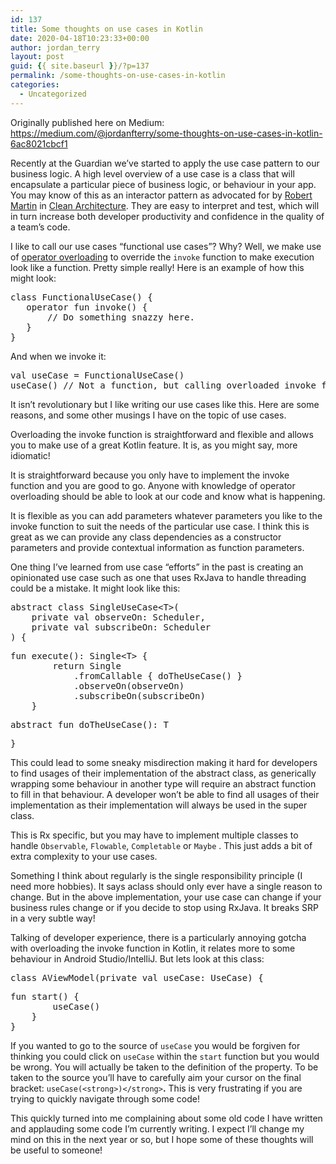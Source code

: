 ```yaml
---
id: 137
title: Some thoughts on use cases in Kotlin
date: 2020-04-18T10:23:33+00:00
author: jordan_terry
layout: post
guid: {{ site.baseurl }}/?p=137
permalink: /some-thoughts-on-use-cases-in-kotlin
categories:
  - Uncategorized
---
```

Originally published here on Medium: <https://medium.com/@jordanfterry/some-thoughts-on-use-cases-in-kotlin-6ac8021cbcf1>

Recently at the Guardian we’ve started to apply the use case pattern to our business logic. A high level overview of a use case is a class that will encapsulate a particular piece of business logic, or behaviour in your app. You may know of this as an interactor pattern as advocated for by <a rel="noreferrer noopener" href="https://blog.cleancoder.com/" target="_blank">Robert Martin</a> in <a rel="noreferrer noopener" href="https://www.amazon.com/Clean-Architecture-Craftsmans-Software-Structure/dp/0134494164" target="_blank">Clean Architecture</a>. They are easy to interpret and test, which will in turn increase both developer productivity and confidence in the quality of a team’s code.

I like to call our use cases “functional use cases”? Why? Well, we make use of <a rel="noreferrer noopener" href="https://kotlinlang.org/docs/reference/operator-overloading.html" target="_blank">operator overloading</a> to override the `invoke` function to make execution look like a function. Pretty simple really! Here is an example of how this might look:

<pre class="wp-block-preformatted">class FunctionalUseCase() {
   operator fun invoke() {
       // Do something snazzy here.
   }
}</pre>

And when we invoke it:

<pre class="wp-block-preformatted">val useCase = FunctionalUseCase()<br />useCase() // Not a function, but calling overloaded invoke function</pre>

It isn’t revolutionary but I like writing our use cases like this. Here are some reasons, and some other musings I have on the topic of use cases.

Overloading the invoke function is straightforward and flexible and allows you to make use of a great Kotlin feature. It is, as you might say, more idiomatic!

It is straightforward because you only have to implement the invoke function and you are good to go. Anyone with knowledge of operator overloading should be able to look at our code and know what is happening.

It is flexible as you can add parameters whatever parameters you like to the invoke function to suit the needs of the particular use case. I think this is great as we can provide any class dependencies as a constructor parameters and provide contextual information as function parameters.

One thing I’ve learned from use case “efforts” in the past is creating an opinionated use case such as one that uses RxJava to handle threading could be a mistake. It might look like this:

<pre class="wp-block-preformatted">abstract class SingleUseCase&lt;T&gt;(<br />    private val observeOn: Scheduler, <br />    private val subscribeOn: Scheduler<br />) {</pre>

<pre class="wp-block-preformatted">fun execute(): Single&lt;T&gt; {<br />        return Single<br />            .fromCallable { doTheUseCase() }<br />            .observeOn(observeOn)<br />            .subscribeOn(subscribeOn)<br />    }</pre>

<pre class="wp-block-preformatted">abstract fun doTheUseCase(): T</pre>

<pre class="wp-block-preformatted">}
</pre>

This could lead to some sneaky misdirection making it hard for developers to find usages of their implementation of the abstract class, as generically wrapping some behaviour in another type will require an abstract function to fill in that behaviour. A developer won’t be able to find all usages of their implementation as their implementation will always be used in the super class.

This is Rx specific, but you may have to implement multiple classes to handle `Observable`, `Flowable`, `Completable` or `Maybe`&nbsp;. This just adds a bit of extra complexity to your use cases.

Something I think about regularly is the single responsibility principle (I need more hobbies). It says aclass should only ever have a single reason to change. But in the above implementation, your use case can change if your business rules change or if you decide to stop using RxJava. It breaks SRP in a very subtle way!

Talking of developer experience, there is a particularly annoying gotcha with overloading the invoke function in Kotlin, it relates more to some behaviour in Android Studio/IntelliJ. But lets look at this class:

<pre class="wp-block-preformatted">class AViewModel(private val useCase: UseCase) {</pre>

<pre class="wp-block-preformatted">fun start() {<br />        useCase()<br />    }<br />}</pre>

If you wanted to go to the source of `useCase` you would be forgiven for thinking you could click on `useCase` within the `start` function but you would be wrong. You will actually be taken to the definition of the property. To be taken to the source you’ll have to carefully aim your cursor on the final bracket: `useCase(<strong>)</strong>`**.** This is very frustrating if you are trying to quickly navigate through some code!

This quickly turned into me complaining about some old code I have written and applauding some code I’m currently writing. I expect I’ll change my mind on this in the next year or so, but I hope some of these thoughts will be useful to someone!